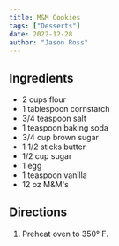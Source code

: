 ```yaml
---
title: M&M Cookies
tags: ["Desserts"]
date: 2022-12-28
author: "Jason Ross"
---
```


## Ingredients

- 2 cups flour
- 1 tablespoon cornstarch
- 3/4 teaspoon salt
- 1 teaspoon baking soda
- 3/4 cup brown sugar
- 1 1/2 sticks butter
- 1/2 cup sugar
- 1 egg
- 1 teaspoon vanilla
- 12 oz M&M's

## Directions

1. Preheat oven to 350&deg; F.